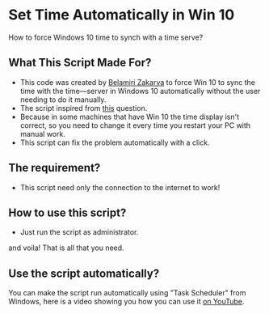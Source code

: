 # Set Time Automatically in Win 10
How to force Windows 10 time to synch with a time serve?

## What This Script Made For?
- This code was created by [Belamiri Zakarya](https://github.com/kakaa2993) to force Win 10 to sync the time with the time—server in Windows 10 automatically without the user needing to do it manually.
- The script inspired from [this](https://answers.microsoft.com/en-us/windows/forum/all/how-to-force-windows-10-time-to-synch-with-a-time/20f3b546-af38-42fb-a2d0-d4df13cc8f43) question.
- Because in some machines that have Win 10 the time display isn't correct, so you need to change it every time you restart your PC with manual work.
- This script can fix the problem automatically with a click.

## The requirement?
- This script need only the connection to the internet to work!

## How to use this script?
- Just run the script as administrator.

and voila! That is all that you need.

## Use the script automatically?
You can make the script run automatically using "Task Scheduler" from Windows, here is a video showing you how you can use it [on YouTube](https://youtu.be/RSwOrK4m82U?si=PzW9tNA-4Gh97k0e).

